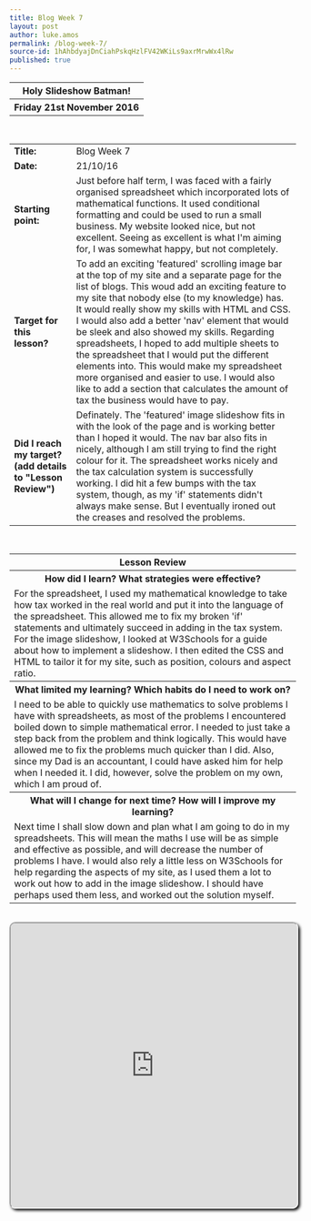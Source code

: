 ```yaml
---
title: Blog Week 7
layout: post
author: luke.amos
permalink: /blog-week-7/
source-id: 1hAhbdyajDnCiahPskqHzlFV42WKiLs9axrMrwWx4lRw
published: true
---
```

<table class="title1">
<tr>
<th><strong>Holy Slideshow Batman!</strong></th>
</tr>
<tr>
<th><strong>Friday 21st November 2016</strong></th>
</tr>
</table>
<br />


<table>
  <tr>
  <td><strong>Title:</strong></td>
    <td>Blog Week 7</td>
  </tr>
  <tr>
  <td><strong>Date:</strong></td>
    <td>21/10/16</td>
  </tr>
  <tr>
  <td><strong>Starting point:</strong></td>
    <td>Just before half term, I was faced with a fairly organised spreadsheet which incorporated lots of mathematical functions. It used conditional formatting and could be used to run a small business. My website looked nice, but not excellent. Seeing as excellent is what I'm aiming for, I was somewhat happy, but not completely.</td>
  </tr>
  <tr>
  <td><strong>Target for this lesson?</strong></td>
    <td>To add an exciting 'featured' scrolling image bar at the top of my site and a separate page for the list of blogs. This woud add an exciting feature to my site that nobody else (to my knowledge) has. It would really show my skills with HTML and CSS. I would also add a better 'nav' element that would be sleek and also showed my skills. Regarding spreadsheets, I hoped to add multiple sheets to the spreadsheet that I would put the different elements into. This would make my spreadsheet more organised and easier to use. I would also like to add a section that calculates the amount of tax the business would have to pay.</td>
  </tr>
  <tr>
    <td><strong>Did I reach my target? 
    (add details to "Lesson Review")</strong></td>
    <td>Definately. The 'featured' image slideshow fits in with the look of the page and is working better than I hoped it would. The nav bar also fits in nicely, although I am still trying to find the right colour for it. The spreadsheet works nicely and the tax calculation system is successfully working. I did hit a few bumps with the tax system, though, as my 'if' statements didn't always make sense. But I eventually ironed out the creases and resolved the problems.</td>
  </tr>
</table>
<br />

<table>
  <tr>
  <th><strong>Lesson Review</strong></th>
  </tr>
  <tr>
  <th><strong>How did I learn? What strategies were effective?</strong></th>
  </tr>
  <tr>
    <td>For the spreadsheet, I used my mathematical knowledge to take how tax worked in the real world and put it into the language of the spreadsheet. This allowed me to fix my broken 'if' statements and ultimately succeed in adding in the tax system. For the image slideshow, I looked at W3Schools for a guide about how to implement a slideshow. I then edited the CSS and HTML to tailor it for my site, such as position, colours and aspect ratio.</td>
  </tr>
  <tr>
  <th><strong>What limited my learning? Which habits do I need to work on?</strong></th>
  </tr>
  <tr>
    <td>I need to be able to quickly use mathematics to solve problems I have with spreadsheets, as most of the problems I encountered boiled down to simple mathematical error. I needed to just take a step back from the problem and think logically. This would have allowed me to fix the problems much quicker than I did. Also, since my Dad is an accountant, I could have asked him for help when I needed it. I did, however, solve the problem on my own, which I am proud of.</td>
  </tr>
  <tr>
  <th><strong>What will I change for next time? How will I improve my learning?</strong></th>
  </tr>
  <tr>
    <td>Next time I shall slow down and plan what I am going to do in my spreadsheets. This will mean the maths I use will be as simple and effective as possible, and will decrease the number of problems I have. I would also rely a little less on W3Schools for help regarding the aspects of my site, as I used them a lot to work out how to add in the image slideshow. I should have perhaps used them less, and worked out the solution myself.</td>
  </tr>
</table>
<br />
<iframe src="https://docs.google.com/spreadsheets/d/1Y_Bwg5mD59lPJ4oxcJLH1pf_XzOPBPSOlbALcLYkhjs/pubhtml?widget=true&amp;headers=false" style="border-radius: 10px; box-shadow: 3px 3px 5px #000; width: 100%; height: 500px;"></iframe>
<br />


